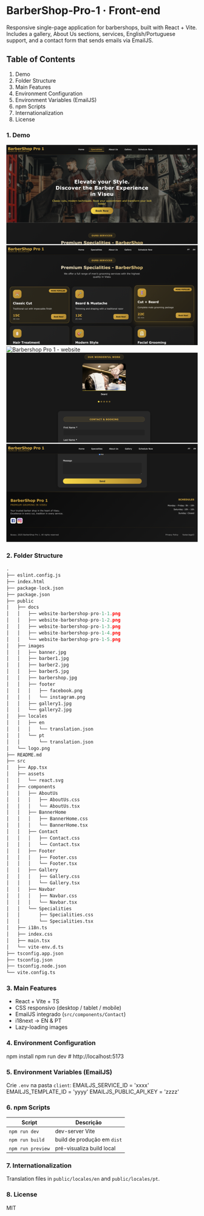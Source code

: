 # BarberShop-Pro-1 · Front-end

Responsive single-page application for barbershops, built with React + Vite. Includes a gallery, About Us sections, services, English/Portuguese support, and a contact form that sends emails via EmailJS.

## Table of Contents
1. Demo
2. Folder Structure
3. Main Features
4. Environment Configuration
5. Environment Variables (EmailJS)
6. npm Scripts
7. Internationalization
8. License

### 1. Demo
![Barbershop Pro 1 - website](public/docs/website-barbershop-pro-1-1.png)
![Barbershop Pro 1 - website](public/docs/website-barbershop-pro-1-2.png)
![Barbershop Pro 1 - website](public/docs/website-barbershop-pro-1-3.png)
![Barbershop Pro 1 - website](public/docs/website-barbershop-pro-1-4.png)
![Barbershop Pro 1 - website](public/docs/website-barbershop-pro-1-5.png)

### 2. Folder Structure
```python
.
├── eslint.config.js
├── index.html
├── package-lock.json
├── package.json
├── public
│   ├── docs
│   │   ├── website-barbershop-pro-1-1.png
│   │   ├── website-barbershop-pro-1-2.png
│   │   ├── website-barbershop-pro-1-3.png
│   │   ├── website-barbershop-pro-1-4.png
│   │   └── website-barbershop-pro-1-5.png
│   ├── images
│   │   ├── banner.jpg
│   │   ├── barber1.jpg
│   │   ├── barber2.jpg
│   │   ├── barber5.jpg
│   │   ├── barbershop.jpg
│   │   ├── footer
│   │   │   ├── facebook.png
│   │   │   └── instagram.png
│   │   ├── gallery1.jpg
│   │   └── gallery2.jpg
│   ├── locales
│   │   ├── en
│   │   │   └── translation.json
│   │   └── pt
│   │       └── translation.json
│   └── logo.png
├── README.md
├── src
│   ├── App.tsx
│   ├── assets
│   │   └── react.svg
│   ├── components
│   │   ├── AboutUs
│   │   │   ├── AboutUs.css
│   │   │   └── AboutUs.tsx
│   │   ├── BannerHome
│   │   │   ├── BannerHome.css
│   │   │   └── BannerHome.tsx
│   │   ├── Contact
│   │   │   ├── Contact.css
│   │   │   └── Contact.tsx
│   │   ├── Footer
│   │   │   ├── Footer.css
│   │   │   └── Footer.tsx
│   │   ├── Gallery
│   │   │   ├── Gallery.css
│   │   │   └── Gallery.tsx
│   │   ├── Navbar
│   │   │   ├── Navbar.css
│   │   │   └── Navbar.tsx
│   │   └── Specialities
│   │       ├── Specialities.css
│   │       └── Specialities.tsx
│   ├── i18n.ts
│   ├── index.css
│   ├── main.tsx
│   └── vite-env.d.ts
├── tsconfig.app.json
├── tsconfig.json
├── tsconfig.node.json
└── vite.config.ts
```

### 3. Main Features
* React + Vite + TS
* CSS responsivo (desktop / tablet / mobile)
* EmailJS integrado (`src/components/Contact`)
* i18next → EN & PT
* Lazy-loading images

### 4. Environment Configuration
npm install
npm run dev            # http://localhost:5173

### 5. Environment Variables (EmailJS)
Crie `.env` na pasta `client`:
EMAILJS_SERVICE_ID = 'xxxx'
EMAILJS_TEMPLATE_ID = 'yyyy' 
EMAILJS_PUBLIC_API_KEY = 'zzzz'

### 6. npm Scripts
| Script            | Descrição                     |
|-------------------|------------------------------|
| `npm run dev`     | dev-server Vite              |
| `npm run build`   | build de produção em `dist`  |
| `npm run preview` | pré-visualiza build local    |

### 7. Internationalization
Translation files in `public/locales/en` and `public/locales/pt`.

### 8. License
MIT

